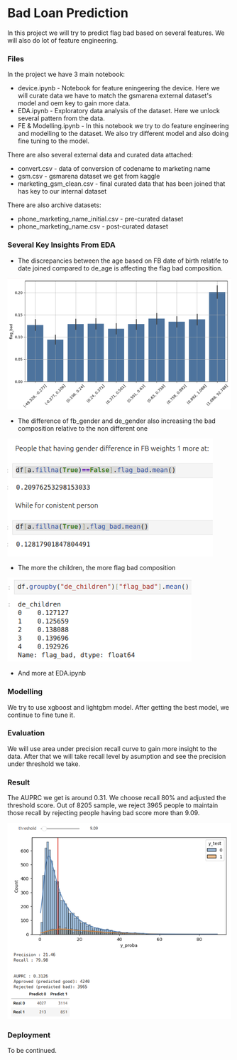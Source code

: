 # Bad Loan Prediction

In this project we will try to predict flag bad based on several features. We will also do lot of feature engineering. 

### Files

In the project we have 3 main notebook:

- device.ipynb - Notebook for feature eningeering the device. Here we will curate data we have to match the gsmarena external dataset's model and oem key to gain more data.
- EDA.ipynb - Exploratory data analysis of the dataset. Here we unlock several pattern from the data.
- FE & Modelling.ipynb - In this notebook we try to do feature engineering and modelling to the dataset. We also try different model and also doing fine tuning to the model.

There are also several external data and curated data attached:

- convert.csv - data of conversion of codename to marketing name
- gsm.csv - gsmarena dataset we get from kaggle
- marketing_gsm_clean.csv - final curated data that has been joined that has key to our internal dataset

There are also archive datasets:

- phone_marketing_name_initial.csv - pre-curated dataset
- phone_marketing_name.csv - post-curated dataset

### Several Key Insights From EDA

- The discrepancies between the age based on FB date of birth relatife to date joined compared to de_age is affecting the flag bad composition.

![alt text](image-2.png)

- The difference of fb_gender and de_gender also increasing the bad composition relative to the non different one

![alt text](image-1.png)

- The more the children, the more flag bad composition

![alt text](image.png)

- And more at EDA.ipynb


### Modelling

We try to use xgboost and lightgbm model. After getting the best model, we continue to fine tune it.

### Evaluation

We will use area under precision recall curve to gain more insight to the data. After that we will take recall level by asumption and see the precision under threshold we take.

### Result

The AUPRC we get is around 0.31. We choose recall 80% and adjusted the threshold score. Out of 8205 sample, we reject 3965 people to maintain those recall by rejecting people having bad score more than 9.09.

![alt text](image-4.png)

### Deployment

To be continued.